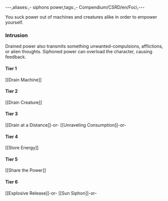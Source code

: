 ---,aliases:,- siphons power,tags:,- Compendium/CSRD/en/Foci,---

You suck power out of machines and creatures alike in order to empower yourself.
 ### Intrusion
Drained power also transmits something unwanted-compulsions, afflictions, or alien thoughts. Siphoned power can overload the character, causing feedback.

#### Tier 1
[[Drain Machine]]
#### Tier 2
[[Drain Creature]]
#### Tier 3
[[Drain at a Distance]]-or-
[[Unraveling Consumption]]-or-
#### Tier 4
[[Store Energy]]
#### Tier 5
[[Share the Power]]
#### Tier 6
[[Explosive Release]]-or-
[[Sun Siphon]]-or-
